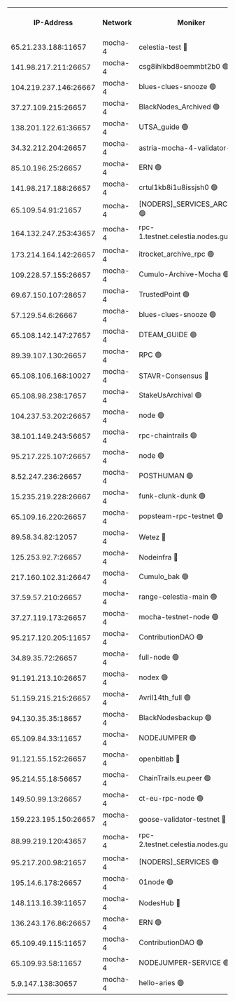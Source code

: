 


<table><tr><th>IP-Address</th><th>Network</th><th>Moniker</th><th>Latest Block Height</th><th>Earliest Block Height</th><th>Catching Up</th><th>Tx Index</th><th>Voting Power</th><th>Version</th><th>Scan Time</th></tr><tr><td>65.21.233.188:11657</td><td>mocha-4</td><td>celestia-test 🔴</td><td>3657807</td><td>0</td><td>False</td><td>on</td><td>1000010</td><td>3.0.2</td><td>2024-12-15T10:30:49.079789689UTC</td></tr><tr><td>141.98.217.211:26657</td><td>mocha-4</td><td>csg8ihlkbd8oemmbt2b0 🟢</td><td>3657774</td><td>1</td><td>False</td><td>on</td><td>0</td><td>3.0.2</td><td>2024-12-15T10:28:02.315690394UTC</td></tr><tr><td>104.219.237.146:26667</td><td>mocha-4</td><td>blues-clues-snooze 🟢</td><td>3657774</td><td>1</td><td>False</td><td>off</td><td>0</td><td>3.0.1-mocha</td><td>2024-12-15T10:28:03.184520269UTC</td></tr><tr><td>37.27.109.215:26657</td><td>mocha-4</td><td>BlackNodes_Archived 🟢</td><td>3657776</td><td>1</td><td>False</td><td>off</td><td>0</td><td>3.0.2</td><td>2024-12-15T10:28:11.924049628UTC</td></tr><tr><td>138.201.122.61:36657</td><td>mocha-4</td><td>UTSA_guide 🟢</td><td>3657776</td><td>1</td><td>False</td><td>on</td><td>0</td><td>3.0.2</td><td>2024-12-15T10:28:14.471647025UTC</td></tr><tr><td>34.32.212.204:26657</td><td>mocha-4</td><td>astria-mocha-4-validator-1 🔴</td><td>3657776</td><td>1</td><td>False</td><td>on</td><td>10509044</td><td>3.0.0-mocha</td><td>2024-12-15T10:28:14.900536968UTC</td></tr><tr><td>85.10.196.25:26657</td><td>mocha-4</td><td>ERN 🟢</td><td>3657779</td><td>1</td><td>False</td><td>on</td><td>0</td><td>3.0.2</td><td>2024-12-15T10:28:26.226462646UTC</td></tr><tr><td>141.98.217.188:26657</td><td>mocha-4</td><td>crtul1kb8i1u8issjsh0 🟢</td><td>3657781</td><td>1</td><td>False</td><td>on</td><td>0</td><td>3.0.2</td><td>2024-12-15T10:28:39.452454822UTC</td></tr><tr><td>65.109.54.91:21657</td><td>mocha-4</td><td>[NODERS]_SERVICES_ARCHIVE 🟢</td><td>3657785</td><td>1</td><td>False</td><td>on</td><td>0</td><td>3.0.2</td><td>2024-12-15T10:28:59.666686378UTC</td></tr><tr><td>164.132.247.253:43657</td><td>mocha-4</td><td>rpc-1.testnet.celestia.nodes.guru 🟢</td><td>3657787</td><td>1</td><td>False</td><td>on</td><td>0</td><td>3.0.2</td><td>2024-12-15T10:29:08.641605408UTC</td></tr><tr><td>173.214.164.142:26657</td><td>mocha-4</td><td>itrocket_archive_rpc 🟢</td><td>3657788</td><td>1</td><td>False</td><td>on</td><td>0</td><td>3.0.2</td><td>2024-12-15T10:29:12.215525403UTC</td></tr><tr><td>109.228.57.155:26657</td><td>mocha-4</td><td>Cumulo-Archive-Mocha 🟢</td><td>3657791</td><td>1</td><td>False</td><td>on</td><td>0</td><td>3.0.2</td><td>2024-12-15T10:29:29.558840579UTC</td></tr><tr><td>69.67.150.107:28657</td><td>mocha-4</td><td>TrustedPoint 🟢</td><td>3657792</td><td>1</td><td>False</td><td>on</td><td>0</td><td>3.0.2</td><td>2024-12-15T10:29:32.430596743UTC</td></tr><tr><td>57.129.54.6:26667</td><td>mocha-4</td><td>blues-clues-snooze 🟢</td><td>3657793</td><td>1</td><td>False</td><td>off</td><td>0</td><td>3.0.1-mocha</td><td>2024-12-15T10:29:39.346992651UTC</td></tr><tr><td>65.108.142.147:27657</td><td>mocha-4</td><td>DTEAM_GUIDE 🟢</td><td>3657801</td><td>1</td><td>False</td><td>on</td><td>0</td><td>3.0.2</td><td>2024-12-15T10:30:18.995838934UTC</td></tr><tr><td>89.39.107.130:26657</td><td>mocha-4</td><td>RPC 🟢</td><td>3657801</td><td>1</td><td>False</td><td>on</td><td>0</td><td>3.0.2</td><td>2024-12-15T10:30:19.443593750UTC</td></tr><tr><td>65.108.106.168:10027</td><td>mocha-4</td><td>STAVR-Consensus 🔴</td><td>3657805</td><td>1</td><td>False</td><td>on</td><td>102504</td><td>3.0.2</td><td>2024-12-15T10:30:39.988093772UTC</td></tr><tr><td>65.108.98.238:17657</td><td>mocha-4</td><td>StakeUsArchival 🟢</td><td>3657808</td><td>1</td><td>False</td><td>off</td><td>0</td><td>3.0.2</td><td>2024-12-15T10:30:51.646445928UTC</td></tr><tr><td>104.237.53.202:26657</td><td>mocha-4</td><td>node 🟢</td><td>3657808</td><td>1</td><td>False</td><td>on</td><td>0</td><td>3.0.0-mocha</td><td>2024-12-15T10:30:53.088809738UTC</td></tr><tr><td>38.101.149.243:56657</td><td>mocha-4</td><td>rpc-chaintrails 🟢</td><td>3657809</td><td>1</td><td>False</td><td>on</td><td>0</td><td>3.0.2</td><td>2024-12-15T10:30:56.792401002UTC</td></tr><tr><td>95.217.225.107:26657</td><td>mocha-4</td><td>node 🟢</td><td>3657809</td><td>1</td><td>False</td><td>on</td><td>0</td><td>3.0.2</td><td>2024-12-15T10:30:57.630560310UTC</td></tr><tr><td>8.52.247.236:26657</td><td>mocha-4</td><td>POSTHUMAN 🟢</td><td>3657809</td><td>1</td><td>False</td><td>on</td><td>0</td><td>3.0.2</td><td>2024-12-15T10:31:00.718737784UTC</td></tr><tr><td>15.235.219.228:26667</td><td>mocha-4</td><td>funk-clunk-dunk 🟢</td><td>3657812</td><td>1</td><td>False</td><td>off</td><td>0</td><td>3.0.1-mocha</td><td>2024-12-15T10:31:13.176184961UTC</td></tr><tr><td>65.109.16.220:26657</td><td>mocha-4</td><td>popsteam-rpc-testnet 🟢</td><td>3657813</td><td>1</td><td>False</td><td>on</td><td>0</td><td>3.0.2</td><td>2024-12-15T10:31:20.451796555UTC</td></tr><tr><td>89.58.34.82:12057</td><td>mocha-4</td><td>Wetez 🔴</td><td>3657817</td><td>1</td><td>False</td><td>off</td><td>148501</td><td>3.0.0-mocha</td><td>2024-12-15T10:31:40.594412676UTC</td></tr><tr><td>125.253.92.7:26657</td><td>mocha-4</td><td>Nodeinfra 🔴</td><td>3657782</td><td>2070001</td><td>False</td><td>on</td><td>500001</td><td>3.0.2</td><td>2024-12-15T10:28:40.515046305UTC</td></tr><tr><td>217.160.102.31:26647</td><td>mocha-4</td><td>Cumulo_bak 🟢</td><td>3657804</td><td>2300001</td><td>False</td><td>on</td><td>0</td><td>3.0.2</td><td>2024-12-15T10:30:34.900282984UTC</td></tr><tr><td>37.59.57.210:26657</td><td>mocha-4</td><td>range-celestia-main 🟢</td><td>3657817</td><td>2589477</td><td>False</td><td>off</td><td>0</td><td>3.0.0-mocha</td><td>2024-12-15T10:31:40.973193541UTC</td></tr><tr><td>37.27.119.173:26657</td><td>mocha-4</td><td>mocha-testnet-node 🟢</td><td>3657805</td><td>2631379</td><td>False</td><td>on</td><td>0</td><td>3.0.2-mocha</td><td>2024-12-15T10:30:39.511905310UTC</td></tr><tr><td>95.217.120.205:11657</td><td>mocha-4</td><td>ContributionDAO 🟢</td><td>3657808</td><td>2723055</td><td>False</td><td>on</td><td>0</td><td>3.0.2</td><td>2024-12-15T10:30:55.760362306UTC</td></tr><tr><td>34.89.35.72:26657</td><td>mocha-4</td><td>full-node 🟢</td><td>3140052</td><td>2766149</td><td>False</td><td>on</td><td>0</td><td>2.1.2</td><td>2024-12-15T10:31:05.816274560UTC</td></tr><tr><td>91.191.213.10:26657</td><td>mocha-4</td><td>nodex 🟢</td><td>3657787</td><td>2954501</td><td>False</td><td>off</td><td>0</td><td>3.0.2</td><td>2024-12-15T10:29:09.495708719UTC</td></tr><tr><td>51.159.215.215:26657</td><td>mocha-4</td><td>Avril14th_full 🟢</td><td>3657799</td><td>3022001</td><td>False</td><td>on</td><td>0</td><td>3.0.2</td><td>2024-12-15T10:30:10.360552804UTC</td></tr><tr><td>94.130.35.35:18657</td><td>mocha-4</td><td>BlackNodesbackup 🟢</td><td>3657819</td><td>3099501</td><td>False</td><td>on</td><td>0</td><td>3.0.0-mocha</td><td>2024-12-15T10:31:50.198682608UTC</td></tr><tr><td>65.109.84.33:11657</td><td>mocha-4</td><td>NODEJUMPER 🟢</td><td>3657809</td><td>3214501</td><td>False</td><td>off</td><td>0</td><td>3.0.0-mocha</td><td>2024-12-15T10:30:57.161653472UTC</td></tr><tr><td>91.121.55.152:26657</td><td>mocha-4</td><td>openbitlab 🔴</td><td>3657780</td><td>3219298</td><td>False</td><td>off</td><td>501058</td><td>3.0.2</td><td>2024-12-15T10:28:34.846530758UTC</td></tr><tr><td>95.214.55.18:56657</td><td>mocha-4</td><td>ChainTrails.eu.peer 🟢</td><td>3657777</td><td>3249501</td><td>False</td><td>on</td><td>0</td><td>3.0.2</td><td>2024-12-15T10:28:19.539645673UTC</td></tr><tr><td>149.50.99.13:26657</td><td>mocha-4</td><td>ct-eu-rpc-node 🟢</td><td>3657809</td><td>3249501</td><td>False</td><td>on</td><td>0</td><td>3.0.0-mocha</td><td>2024-12-15T10:31:01.196786434UTC</td></tr><tr><td>159.223.195.150:26657</td><td>mocha-4</td><td>goose-validator-testnet 🔴</td><td>3657814</td><td>3318889</td><td>False</td><td>on</td><td>4017</td><td>3.0.1</td><td>2024-12-15T10:31:23.752126523UTC</td></tr><tr><td>88.99.219.120:43657</td><td>mocha-4</td><td>rpc-2.testnet.celestia.nodes.guru 🟢</td><td>3657804</td><td>3385396</td><td>False</td><td>on</td><td>0</td><td>3.0.2</td><td>2024-12-15T10:30:34.340161822UTC</td></tr><tr><td>95.217.200.98:21657</td><td>mocha-4</td><td>[NODERS]_SERVICES 🟢</td><td>3657774</td><td>3453468</td><td>False</td><td>on</td><td>0</td><td>3.0.2</td><td>2024-12-15T10:28:01.809818003UTC</td></tr><tr><td>195.14.6.178:26657</td><td>mocha-4</td><td>01node 🟢</td><td>3657799</td><td>3487525</td><td>False</td><td>on</td><td>0</td><td>3.0.2</td><td>2024-12-15T10:30:07.786247393UTC</td></tr><tr><td>148.113.16.39:11657</td><td>mocha-4</td><td>NodesHub 🔴</td><td>3657794</td><td>3536860</td><td>False</td><td>on</td><td>107150</td><td>3.0.2</td><td>2024-12-15T10:29:44.480272512UTC</td></tr><tr><td>136.243.176.86:26657</td><td>mocha-4</td><td>ERN 🟢</td><td>3657808</td><td>3642501</td><td>False</td><td>off</td><td>0</td><td>3.0.2</td><td>2024-12-15T10:30:52.029779751UTC</td></tr><tr><td>65.109.49.115:11657</td><td>mocha-4</td><td>ContributionDAO 🟢</td><td>3657792</td><td>3653195</td><td>False</td><td>off</td><td>0</td><td>3.0.2</td><td>2024-12-15T10:29:32.807238086UTC</td></tr><tr><td>65.109.93.58:11657</td><td>mocha-4</td><td>NODEJUMPER-SERVICE 🟢</td><td>3657819</td><td>3653400</td><td>False</td><td>off</td><td>0</td><td>3.0.0-mocha</td><td>2024-12-15T10:31:49.857295368UTC</td></tr><tr><td>5.9.147.138:30657</td><td>mocha-4</td><td>hello-aries 🟢</td><td>3657790</td><td>3656501</td><td>False</td><td>off</td><td>0</td><td>3.0.1</td><td>2024-12-15T10:29:20.922289683UTC</td></tr></table>